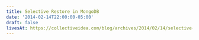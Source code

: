 ```yaml
---
title: Selective Restore in MongoDB
date: '2014-02-14T22:00:00-05:00'
draft: false
livesAt: https://collectiveidea.com/blog/archives/2014/02/14/selective-restore-in-mongodb
---
```

